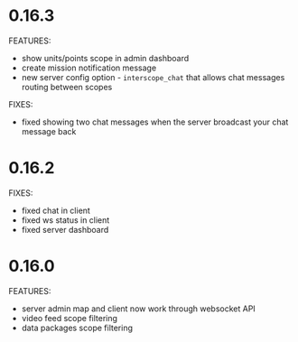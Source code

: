 # 0.16.3

FEATURES:

- show units/points scope in admin dashboard
- create mission notification message
- new server config option - `interscope_chat` that allows chat messages routing between scopes

FIXES:

- fixed showing two chat messages when the server broadcast your chat message back

# 0.16.2

FIXES:

- fixed chat in client
- fixed ws status in client
- fixed server dashboard

# 0.16.0

FEATURES:

- server admin map and client now work through websocket API
- video feed scope filtering
- data packages scope filtering